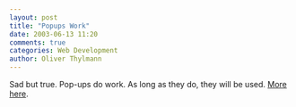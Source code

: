 ```yaml
---
layout: post
title: "Popups Work"
date: 2003-06-13 11:20
comments: true
categories: Web Development
author: Oliver Thylmann
---
```



Sad but true. Pop-ups do work. As long as they do, they will be used. [More here](http://hoovnews.hoovers.com/fp.asp?layout=query_displaynews&amp;q=ADVERTISING%2ECOM&amp;so=&amp;dc=&amp;ro=&amp;ed=&amp;sd=&amp;s=1&amp;boldtext=ADVERTISING%2ECOM&amp;sym=&amp;doc_id=NR200305283400.1.8_e54f0017d44f3006).



